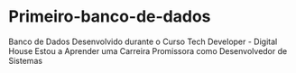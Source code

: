 # Primeiro-banco-de-dados
Banco de Dados Desenvolvido durante o Curso Tech Developer - Digital House
Estou a Aprender uma Carreira Promissora como Desenvolvedor de Sistemas

